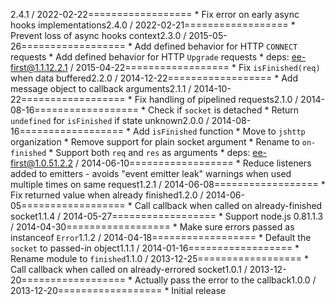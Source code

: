 2.4.1 / 2022-02-22==================  * Fix error on early async hooks implementations2.4.0 / 2022-02-21==================  * Prevent loss of async hooks context2.3.0 / 2015-05-26==================  * Add defined behavior for HTTP `CONNECT` requests  * Add defined behavior for HTTP `Upgrade` requests  * deps: ee-first@1.1.12.2.1 / 2015-04-22==================  * Fix `isFinished(req)` when data buffered2.2.0 / 2014-12-22==================  * Add message object to callback arguments2.1.1 / 2014-10-22==================  * Fix handling of pipelined requests2.1.0 / 2014-08-16==================  * Check if `socket` is detached  * Return `undefined` for `isFinished` if state unknown2.0.0 / 2014-08-16==================  * Add `isFinished` function  * Move to `jshttp` organization  * Remove support for plain socket argument  * Rename to `on-finished`  * Support both `req` and `res` as arguments  * deps: ee-first@1.0.51.2.2 / 2014-06-10==================  * Reduce listeners added to emitters    - avoids "event emitter leak" warnings when used multiple times on same request1.2.1 / 2014-06-08==================  * Fix returned value when already finished1.2.0 / 2014-06-05==================  * Call callback when called on already-finished socket1.1.4 / 2014-05-27==================  * Support node.js 0.81.1.3 / 2014-04-30==================  * Make sure errors passed as instanceof `Error`1.1.2 / 2014-04-18==================  * Default the `socket` to passed-in object1.1.1 / 2014-01-16==================  * Rename module to `finished`1.1.0 / 2013-12-25==================  * Call callback when called on already-errored socket1.0.1 / 2013-12-20==================  * Actually pass the error to the callback1.0.0 / 2013-12-20==================  * Initial release